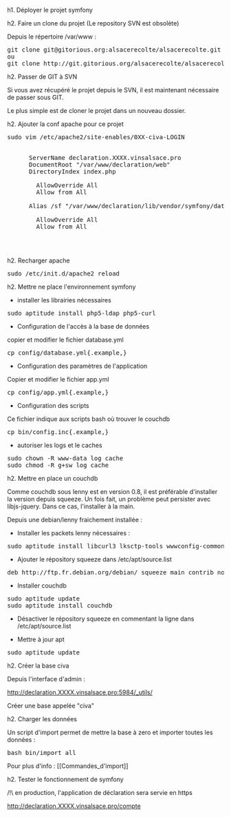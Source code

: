 h1. Déployer le projet symfony

h2. Faire un clone du projet (Le repository SVN est obsolète)

Depuis le répertoire /var/www :

<pre>
git clone git@gitorious.org:alsacerecolte/alsacerecolte.git declaration
ou
git clone http://git.gitorious.org/alsacerecolte/alsacerecolte.git declaration
</pre>

h2. Passer de GIT à SVN

Si vous avez récupéré le projet depuis le SVN, il est maintenant nécessaire de passer sous GIT. 

Le plus simple est de cloner le projet dans un nouveau dossier.

h2. Ajouter la conf apache pour ce projet

<pre>
sudo vim /etc/apache2/site-enables/0XX-civa-LOGIN

   <VirtualHost *:80>
      ServerName declaration.XXXX.vinsalsace.pro
      DocumentRoot "/var/www/declaration/web"
      DirectoryIndex index.php
      <Directory "/var/www/declaration/web">
        AllowOverride All
        Allow from All
      </Directory>
      Alias /sf "/var/www/declaration/lib/vendor/symfony/data/web/sf"
      <Directory "/var/www/declaration/lib/vendor/symfony/data/web/sf">
        AllowOverride All
        Allow from All
      </Directory>
    </VirtualHost>

</pre>

h2. Recharger apache

<pre>
sudo /etc/init.d/apache2 reload
</pre>

h2. Mettre ne place l'environnement symfony

* installer les librairies nécessaires

<pre>
sudo aptitude install php5-ldap php5-curl
</pre>

* Configuration de l'accès à la base de données

copier et modifier le fichier database.yml

<pre>
cp config/database.yml{.example,}
</pre>

* Configuration des paramètres de l'application

Copier et modifier le fichier app.yml

<pre>
cp config/app.yml{.example,}
</pre>

* Configuration des scripts 

Ce fichier indique aux scripts bash où trouver le couchdb

<pre>
cp bin/config.inc{.example,}
</pre>

* autoriser les logs et le caches

<pre>
sudo chown -R www-data log cache
sudo chmod -R g+sw log cache
</pre>

h2. Mettre en place un couchdb

Comme couchdb sous lenny est en version 0.8, il est préférable d'installer la version depuis squeeze. Un fois fait, un problème peut persister avec libjs-jquery. Dans ce cas, l'installer à la main.

Depuis une debian/lenny fraichement installée :

* Installer les packets lenny nécessaires :

<pre>
sudo aptitude install libcurl3 lksctp-tools wwwconfig-common erlang-base php5-cli
</pre>


* Ajouter le répository squeeze dans /etc/apt/source.list

<pre>
deb http://ftp.fr.debian.org/debian/ squeeze main contrib non-free
</pre>

* Installer couchdb

<pre>
sudo aptitude update
sudo aptitude install couchdb
</pre>

* Désactiver le répository squeeze en commentant la ligne dans /etc/apt/source.list

* Mettre à jour apt

<pre>
sudo aptitude update
</pre>

h2. Créer la base civa

Depuis l'interface d'admin :

http://declaration.XXXX.vinsalsace.pro:5984/_utils/

Créer une base appelée "civa"

h2. Charger les données

Un script d'import permet de mettre la base à zero et importer toutes les données :

<pre>
bash bin/import_all
</pre>

Pour plus d'info : [[Commandes_d'import]]

h2. Tester le fonctionnement de symfony

/!\ en production, l'application de déclaration sera servie en https

http://declaration.XXXX.vinsalsace.pro/compte